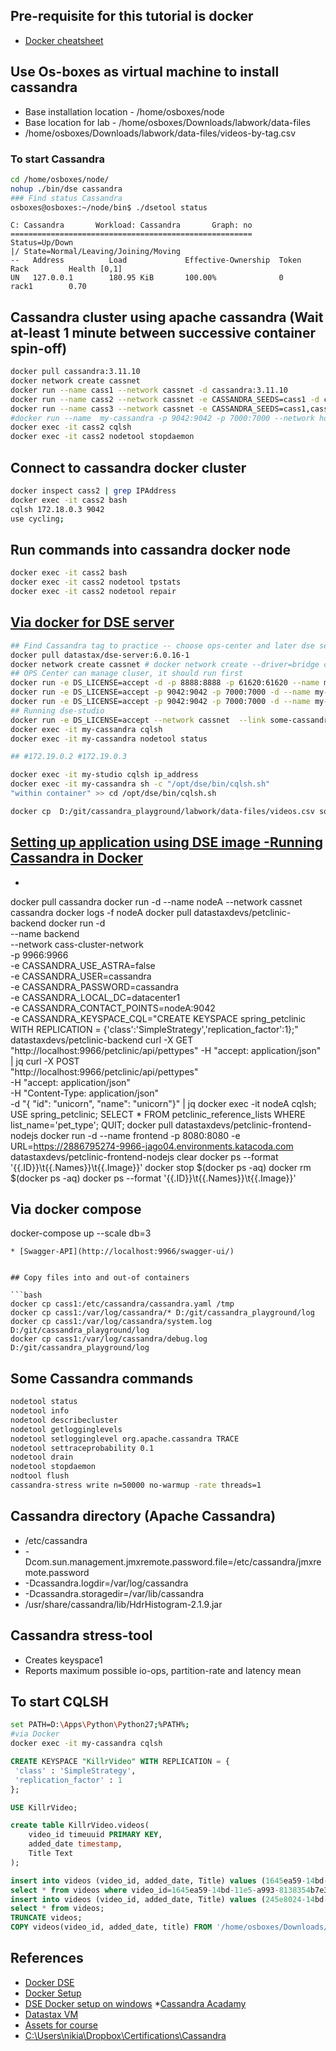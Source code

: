## Pre-requisite for this tutorial is docker

* [Docker cheatsheet](https://github.com/mohanmca/MohanLearningGround/blob/master/src/main/md/Tools/docker.md)

## Use Os-boxes as virtual machine to install cassandra

* Base installation location - /home/osboxes/node
* Base location for lab - /home/osboxes/Downloads/labwork/data-files
* /home/osboxes/Downloads/labwork/data-files/videos-by-tag.csv

### To start Cassandra  

```bash
cd /home/osboxes/node/
nohup ./bin/dse cassandra 
### Find status Cassandra
osboxes@osboxes:~/node/bin$ ./dsetool status
```

```pre
C: Cassandra       Workload: Cassandra       Graph: no     
======================================================
Status=Up/Down
|/ State=Normal/Leaving/Joining/Moving
--   Address          Load             Effective-Ownership  Token                                        Rack         Health [0,1] 
UN   127.0.0.1        180.95 KiB       100.00%              0                                            rack1        0.70         
```

## Cassandra cluster using apache cassandra (Wait at-least 1 minute between successive container spin-off)

```bash
docker pull cassandra:3.11.10
docker network create cassnet
docker run --name cass1 --network cassnet -d cassandra:3.11.10
docker run --name cass2 --network cassnet -e CASSANDRA_SEEDS=cass1 -d cassandra:3.11.10
docker run --name cass3 --network cassnet -e CASSANDRA_SEEDS=cass1,cass2 -d cassandra:3.11.10
#docker run --name  my-cassandra -p 9042:9042 -p 7000:7000 --network host -d cassandra:latest 
docker exec -it cass2 cqlsh
docker exec -it cass2 nodetool stopdaemon
```


## Connect to cassandra docker cluster

```bash
docker inspect cass2 | grep IPAddress
docker exec -it cass2 bash
cqlsh 172.18.0.3 9042
use cycling;
```

## Run commands into cassandra docker node

```bash
docker exec -it cass2 bash
docker exec -it cass2 nodetool tpstats
docker exec -it cass2 nodetool repair
```


## [Via docker for DSE server](https://docs.datastax.com/en/landing_page/doc/landing_page/compatibility.html)

```bash
## Find Cassandra tag to practice -- choose ops-center and later dse server -- 6.0.16-1
docker pull datastax/dse-server:6.0.16-1
docker network create cassnet # docker network create --driver=bridge cassnet
## OPS Center can manage cluser, it should run first
docker run -e DS_LICENSE=accept -d -p 8888:8888 -p 61620:61620 --name my-opscenter --network cassnet datastax/dse-opscenter:6.1.10
docker run -e DS_LICENSE=accept -p 9042:9042 -p 7000:7000 -d --name my-cassandra --network cassnet datastax/dse-server:6.0.16-1
docker run -e DS_LICENSE=accept -p 9042:9042 -p 7000:7000 -d --name my-cassandra-2 --network -e CASSANDRA_SEEDS=my-cassandra cassnet datastax/dse-server:6.0.16-1
## Running dse-studio
docker run -e DS_LICENSE=accept --network cassnet  --link some-cassandra --name my-studio -d datastax/dse-studio
docker exec -it my-cassandra cqlsh
docker exec -it my-cassandra nodetool status

## #172.19.0.2 #172.19.0.3

docker exec -it my-studio cqlsh ip_address
docker exec -it my-cassandra sh -c "/opt/dse/bin/cqlsh.sh"
"within container" >> cd /opt/dse/bin/cqlsh.sh

docker cp  D:/git/cassandra_playground/labwork/data-files/videos.csv some-cassandra:/videos.csv
```

## [Setting up application using DSE image -Running Cassandra in Docker](https://www.datastax.com/learn/apache-cassandra-operations-in-kubernetes/running-a-cassandra-application-in-docker#skill-building)

* ```bash
docker pull cassandra
docker run -d --name nodeA --network cassnet cassandra
docker logs -f nodeA
docker pull datastaxdevs/petclinic-backend
docker run -d \
    --name backend \
    --network cass-cluster-network \
    -p 9966:9966 \
    -e CASSANDRA_USE_ASTRA=false \
    -e CASSANDRA_USER=cassandra \
    -e CASSANDRA_PASSWORD=cassandra \
    -e CASSANDRA_LOCAL_DC=datacenter1 \
    -e CASSANDRA_CONTACT_POINTS=nodeA:9042 \
    -e CASSANDRA_KEYSPACE_CQL="CREATE KEYSPACE spring_petclinic WITH REPLICATION = {'class':'SimpleStrategy','replication_factor':1};" \
    datastaxdevs/petclinic-backend
curl -X GET "http://localhost:9966/petclinic/api/pettypes" -H "accept: application/json" | jq
curl -X POST \
   "http://localhost:9966/petclinic/api/pettypes" \
   -H "accept: application/json" \
   -H "Content-Type: application/json" \
   -d "{ \"id\": \"unicorn\", \"name\": \"unicorn\"}" | jq
docker exec -it nodeA cqlsh;
USE spring_petclinic;
SELECT * FROM petclinic_reference_lists WHERE list_name='pet_type';
QUIT;
docker pull datastaxdevs/petclinic-frontend-nodejs
docker run -d --name frontend -p 8080:8080 -e URL=https://2886795274-9966-jago04.environments.katacoda.com datastaxdevs/petclinic-frontend-nodejs
clear
docker ps --format '{{.ID}}\t{{.Names}}\t{{.Image}}'
docker stop $(docker ps -aq)
docker rm $(docker ps -aq)
docker ps --format '{{.ID}}\t{{.Names}}\t{{.Image}}'
## Via docker compose
docker-compose up --scale db=3
```
* [Swagger-API](http://localhost:9966/swagger-ui/)


## Copy files into and out-of containers

```bash
docker cp cass1:/etc/cassandra/cassandra.yaml /tmp
docker cp cass1:/var/log/cassandra/* D:/git/cassandra_playground/log
docker cp cass1:/var/log/cassandra/system.log D:/git/cassandra_playground/log
docker cp cass1:/var/log/cassandra/debug.log D:/git/cassandra_playground/log
```
## Some Cassandra commands

```bash
nodetool status
nodetool info
nodetool describecluster
nodetool getlogginglevels
nodetool setlogginglevel org.apache.cassandra TRACE
nodetool settraceprobability 0.1
nodetool drain
nodetool stopdaemon
nodtool flush
cassandra-stress write n=50000 no-warmup -rate threads=1
```

## Cassandra directory (Apache Cassandra)

* /etc/cassandra
* -Dcom.sun.management.jmxremote.password.file=/etc/cassandra/jmxremote.password
* -Dcassandra.logdir=/var/log/cassandra
* -Dcassandra.storagedir=/var/lib/cassandra
* /usr/share/cassandra/lib/HdrHistogram-2.1.9.jar

## Cassandra stress-tool

* Creates keyspace1
* Reports maximum possible io-ops, partition-rate and latency mean

## To start CQLSH

```bash
set PATH=D:\Apps\Python\Python27;%PATH%;
#via Docker
docker exec -it my-cassandra cqlsh
```

```sql
CREATE KEYSPACE "KillrVideo" WITH REPLICATION = { 
 'class' : 'SimpleStrategy', 
 'replication_factor' : 1
};

USE KillrVideo;

create table KillrVideo.videos(
    video_id timeuuid PRIMARY KEY,
    added_date timestamp,
    Title Text
);

insert into videos (video_id, added_date, Title) values (1645ea59-14bd-11e5-a993-8138354b7e31, '2014-01-29', 'Cassandra History');
select * from videos where video_id=1645ea59-14bd-11e5-a993-8138354b7e31;
insert into videos (video_id, added_date, Title) values (245e8024-14bd-11e5-9743-8238356b7e32, '2012-04-03', 'Cassandra & SSDs');
select * from videos;
TRUNCATE videos;
COPY videos(video_id, added_date, title) FROM '/home/osboxes/Downloads/labwork/data-files/videos.csv' WITH HEADER=TRUE;
```

## References
* [Docker DSE](https://docs.datastax.com/en/docker/doc/docker/docker67/dockerDSE.html)
* [Docker Setup](https://docs.datastax.com/en/docker/doc/docker/docker68/dockerReadme.html)
* [DSE Docker setup on windows](https://www.datastax.com/blog/running-dse-microsoft-windows-using-docker)
*[Cassandra Acadamy](https://academy.datastax.com/units/2012-quick-wins-dse-foundations-apache-cassandra?resource=ds201-datastax-enterprise-6-foundations-of-apache-cassandra)
* [Datastax VM](https://s3.amazonaws.com/datastaxtraining/VM/DS201-VM-6.0.ova)
* [Assets for course](https://academy.datastax.com/resources/ds201-datastax-enterprise-6-foundations-of-apache-cassandra)
* [C:\Users\nikia\Dropbox\Certifications\Cassandra](https://academy.datastax.com/#/online-courses/6167eee3-0575-4d88-9f80-f2270587ce23)